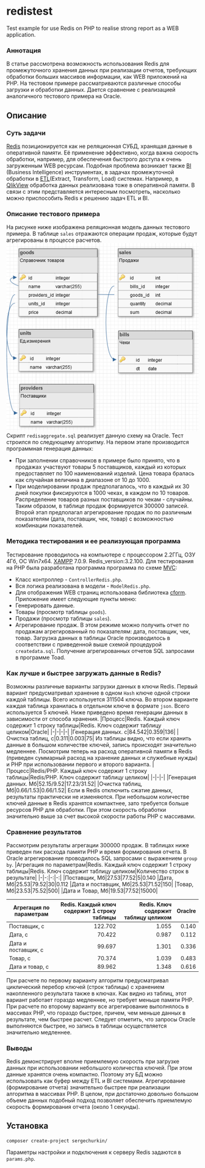 # redistest
Test example for use Redis on PHP to realise strong report as a WEB application.
### Аннотация
В статье рассмотрена возможность использования Redis для промежуточного хранения данных при реализации отчетов, требующих обработки больших массивов информации, как WEB приложений на PHP. На тестовом примере рассматриваются различные способы загрузки и обработки данных. Дается сравнение с реализацией аналогичного тестового примера на Oracle. 
## Описание
### Суть задачи
[Redis](https://cloud.github.com/downloads/kondratovich/the-little-redis-book/redis-ru.pdf) позиционируется как не реляционная СУБД, хранящая данные в оперативной памяти. Её применение эффективно, когда важна скорость обработки, например, для обеспечения быстрого доступа к очень загруженным WEB ресурсам. Подобная проблема возникает также [BI](https://ru.wikipedia.org/wiki/Business_Intelligence) (Business Intelligence) инструментах,  в задачах промежуточной обработки в [ETL](https://ru.wikipedia.org/wiki/ETL)(Extract, Transform, Load) системах. Например, в [QlikView](http://www.qlik.com/us/products/qlikview)  обработка данных реализована тоже в оперативной памяти.
В связи с этим представляется интересным посмотреть, насколько можно приспособить Redis к решению задач ETL и BI.
### Описание тестового примера
На рисунке ниже изображена реляционная модель данных тестового примера. В таблице `sales` отражаются операции продаж, которые будут агрегированы в процессе расчетов. 
![Схема таблиц тестового примера](https://github.com/sergechurkin/redisaggregate/blob/master/redisaggregate.png)
Скрипт `redisaggregate.sql` реализует данную схему на Oracle.
Тест строился по следующему алгоритму. На первом этапе производится программная генерация данных:
 * При заполнении справочников  в примере было принято, что в продажах участвуют товары 5 поставщиков, каждый из которых предоставляет по 100 наименований изделий. Цена товара бралась как случайная величина в диапазоне от 10 до 1000.
 * При моделировании продаж предполагалось, что в каждый их 30 дней покупки фиксируются в 1000 чеках, в каждом по 10 товаров. Распределение товаров разных поставщиков по чекам - случайны.
Таким образом, в таблице продаж формируется 300000 записей.
Второй этап предполагал агрегирование продаж по по различным показателям (дата, поставщик, чек, товар) с возможностью комбинации показателей. 
### Методика тестирования и ее реализующая программа  
Тестирование проводилось на компьютере с процессором 2.2ГГц, ОЗУ 4Гб, ОС Win7x64. [XAMPP](https://www.apachefriends.org/download.html) 7.0.9. Redis_version:3.2.100. 
Для тестирования на PHP была разработана программа программа по схеме [MVC](https://ru.wikipedia.org/wiki/Model-View-Controller):
 * Класс контроллер - `ControllerRedis.php`.
 * Вся логика реализована в модели - `ModelRedis.php`.
 * Для отображения WEB страниц использована библиотека [cform](https://github.com/sergechurkin/cform).
Приложение имеет следующие пункты меню:
 * Генерировать данные.
 * Товары (просмотр таблицы `goods`).
 * Продажи (просмотр таблицы `sales`).
 * Агрегирование продаж. В этом режиме можно получить отчет по продажам агрегированный по показателям: дата, поставщик, чек, товар.
Загрузка данных в таблицы Oracle производилось в соответствии с приведенной выше схемой процедурой `createdata.sql`. Получение агрегированных отчетов SQL запросами в программе Toad.
### Как лучше и быстрее загружать данные в Redis?
Возможны различные варианты загрузки данных  в ключи Redis.
Первый вариант предусматривал хранение в одном `Hash` ключе одной строки каждой таблицы. Всего используется 311504 ключа. Во втором варианте каждая таблица хранилась в отдельном ключе в формате `json`. Всего используется 5 ключей.
Ниже приведено время генерации данных в зависимости от способа хранения.
|Процесс|Redis. Каждый ключ содержит 1 строку таблицы|Redis. Ключ содержит таблицу целиком|Oracle|
|-|-|-|-|
|Генерация данных. с|84.542|0.359|136|
|Очистка таблиц, с|0.311|0.003|75|
Из таблицы видно, что если хранить данные в большом количестве ключей, запись происходят значительно медленнее. Посмотрим теперь на расход оперативной памяти в Redis (приведен суммарный расход на хранение данных и служебные нужды) и PHP при использовании первого и второго варианта.
|Процесс|Redis/PHP. Каждый ключ содержит 1 строку таблицы|Redis/PHP. Ключ содержит таблицу целиком|
|-|-|-|
|Генерация данных. Мб|52.15/9.52|17.23/31.52|
|Очистка таблиц, Мб|0.66/1.53|0.66/1.52|
Если в Redis отключить сжатие данных, результаты практически не изменяются. При небольшом количестве ключей данные в Redis хранятся компактнее, зато требуется больше ресурсов PHP для обработки. При этом скорость обработки значительно выше за счет высокой скорости работы PHP с массивами. 
### Сравнение результатов
Рассмотрим результаты агрегации 300000 продаж. В таблицах ниже приведен пик расхода памяти PHP и время формирования отчета. В Oracle агрегирование проводилось SQL запросами с выражением `group by`.
|Агрегация по параметрам|Redis. Каждый ключ содержит 1 строку таблицы|Redis. Ключ содержит таблицу целиком|Количество строк в результате|
|-|-:|-:|-:|
|Поставщик, Мб|27.53|77.52|5|0.140
|Дата, Мб|25.53|79.52|30|0.112
|Дата и поставщик, Мб|25.53|71.52|150|
|Товар, Мб|23.53|75.52|500|
|Дата и Товар, Мб|19.53|77.52|15000|

|Агрегация по параметрам|Redis. Каждый ключ содержит 1 строку таблицы|Redis. Ключ содержит таблицу целиком|Oraclre|
|-|-:|-:|-:|
|Поставщик, с|122.702|1.055|0.140|0.140
|Дата, с|70.422|0.987|0.112|
|Дата и поставщик, с|99.697|1.301|0.336|
|Товар, с|70.374|1.039|0.483|
|Дата и товар, с|89.962|1.348|0.616|
При расчете по первому варианту алгоритм предусматривал циклический перебор ключей (строк таблицы) с хранением накопленного результата также в ключах. Как видно из таблиц, этот вариант работает гораздо медленнее, но требует меньше памяти PHP. При расчете по второму варианту все агрегирование выполнялось в массивах PHP, что гораздо быстрее, причем, чем меньше данных в результате, чем быстрее расчет. Следует отметить, что запросы Oracle выполняются быстрее, но запись в таблицы осуществляется значительно медленнее. 
### Выводы
Redis демонстрирует вполне приемлемую скорость при загрузке данных при использовании небольшого количества ключей. При этом данные хранятся очень компактно. Поэтому эту БД можно использовать как буфер между ETL и BI системами. Агрегирование (формирование отчета) значительно быстрее при реализации алгоритма в массивах PHP. В целом, при достаточно довольно большом объеме данных подобный подход позволяет обеспечить приемлемую скорость формирования отчета (около 1 секунды).
## Установка
    composer create-project sergechurkin/
Параметры настройки и подключения к серверу Redis задаются в `params.php`.

